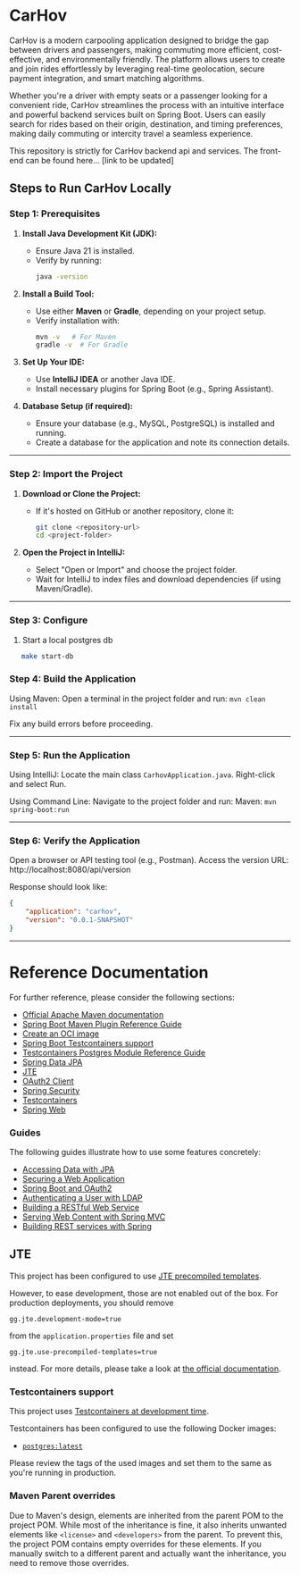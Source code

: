 # CarHov
CarHov is a modern carpooling application designed to bridge the gap 
between drivers and passengers, making commuting more efficient, 
cost-effective, and environmentally friendly. The platform allows 
users to create and join rides effortlessly by leveraging real-time 
geolocation, secure payment integration, and smart matching algorithms. 

Whether you're a driver with empty seats or a passenger looking for a 
convenient ride, CarHov streamlines the process with an intuitive
interface and powerful backend services built on Spring Boot. 
Users can easily search for rides based on their origin, destination, and 
timing preferences, making daily commuting or intercity travel a seamless experience.

This repository is strictly for CarHov backend api and services. The front-end
can be found here... [link to be updated]


## Steps to Run CarHov Locally
### Step 1: Prerequisites
1. **Install Java Development Kit (JDK):**
    - Ensure Java 21 is installed.
    - Verify by running:
      ```bash
      java -version
      ```

2. **Install a Build Tool:**
    - Use either **Maven** or **Gradle**, depending on your project setup.
    - Verify installation with:
      ```bash
      mvn -v   # For Maven
      gradle -v  # For Gradle
      ```

3. **Set Up Your IDE:**
    - Use **IntelliJ IDEA** or another Java IDE.
    - Install necessary plugins for Spring Boot (e.g., Spring Assistant).

4. **Database Setup (if required):**
    - Ensure your database (e.g., MySQL, PostgreSQL) is installed and running.
    - Create a database for the application and note its connection details.

---

### Step 2: Import the Project
1. **Download or Clone the Project:**
    - If it's hosted on GitHub or another repository, clone it:
      ```bash
      git clone <repository-url>
      cd <project-folder>
      ```

2. **Open the Project in IntelliJ:**
    - Select "Open or Import" and choose the project folder.
    - Wait for IntelliJ to index files and download dependencies (if using Maven/Gradle).

---

### Step 3: Configure
1. Start a local postgres db
```bash
   make start-db
```

### Step 4: Build the Application

Using Maven:
Open a terminal in the project folder and run:
`mvn clean install`

Fix any build errors before proceeding.

---

### Step 5: Run the Application

Using IntelliJ:
Locate the main class `CarhovApplication.java`.
Right-click and select Run.

Using Command Line:
Navigate to the project folder and run:
Maven:
`mvn spring-boot:run`

---
### Step 6: Verify the Application

Open a browser or API testing tool (e.g., Postman).
Access the version URL:
http://localhost:8080/api/version

Response should look like:
```json
{
    "application": "carhov",
    "version": "0.0.1-SNAPSHOT"
}
```

---

# Reference Documentation

For further reference, please consider the following sections:

* [Official Apache Maven documentation](https://maven.apache.org/guides/index.html)
* [Spring Boot Maven Plugin Reference Guide](https://docs.spring.io/spring-boot/3.4.1/maven-plugin)
* [Create an OCI image](https://docs.spring.io/spring-boot/3.4.1/maven-plugin/build-image.html)
* [Spring Boot Testcontainers support](https://docs.spring.io/spring-boot/3.4.1/reference/testing/testcontainers.html#testing.testcontainers)
* [Testcontainers Postgres Module Reference Guide](https://java.testcontainers.org/modules/databases/postgres/)
* [Spring Data JPA](https://docs.spring.io/spring-boot/3.4.1/reference/data/sql.html#data.sql.jpa-and-spring-data)
* [JTE](https://jte.gg/)
* [OAuth2 Client](https://docs.spring.io/spring-boot/3.4.1/reference/web/spring-security.html#web.security.oauth2.client)
* [Spring Security](https://docs.spring.io/spring-boot/3.4.1/reference/web/spring-security.html)
* [Testcontainers](https://java.testcontainers.org/)
* [Spring Web](https://docs.spring.io/spring-boot/3.4.1/reference/web/servlet.html)

### Guides

The following guides illustrate how to use some features concretely:

* [Accessing Data with JPA](https://spring.io/guides/gs/accessing-data-jpa/)
* [Securing a Web Application](https://spring.io/guides/gs/securing-web/)
* [Spring Boot and OAuth2](https://spring.io/guides/tutorials/spring-boot-oauth2/)
* [Authenticating a User with LDAP](https://spring.io/guides/gs/authenticating-ldap/)
* [Building a RESTful Web Service](https://spring.io/guides/gs/rest-service/)
* [Serving Web Content with Spring MVC](https://spring.io/guides/gs/serving-web-content/)
* [Building REST services with Spring](https://spring.io/guides/tutorials/rest/)

## JTE

This project has been configured to use [JTE precompiled templates](https://jte.gg/pre-compiling/).

However, to ease development, those are not enabled out of the box.
For production deployments, you should remove

```properties
gg.jte.development-mode=true
```

from the `application.properties` file and set

```properties
gg.jte.use-precompiled-templates=true
```

instead.
For more details, please take a look at [the official documentation](https://jte.gg/spring-boot-starter-3/).

### Testcontainers support

This project
uses [Testcontainers at development time](https://docs.spring.io/spring-boot/3.4.1/reference/features/dev-services.html#features.dev-services.testcontainers).

Testcontainers has been configured to use the following Docker images:

* [`postgres:latest`](https://hub.docker.com/_/postgres)

Please review the tags of the used images and set them to the same as you're running in production.

### Maven Parent overrides

Due to Maven's design, elements are inherited from the parent POM to the project POM.
While most of the inheritance is fine, it also inherits unwanted elements like `<license>` and `<developers>` from the
parent.
To prevent this, the project POM contains empty overrides for these elements.
If you manually switch to a different parent and actually want the inheritance, you need to remove those overrides.

